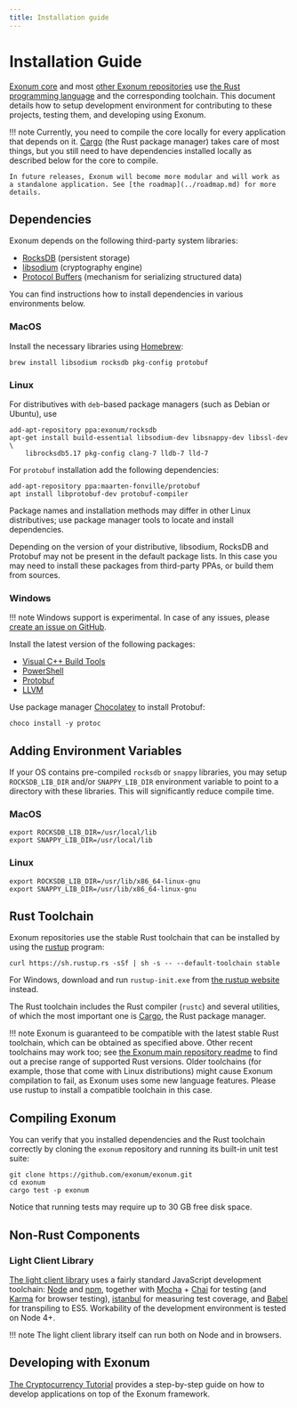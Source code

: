 ```yaml
---
title: Installation guide
---
```

# Installation Guide

<!-- cspell:ignore ppas,Chocolatey -->

[Exonum core][exonum] and most [other Exonum repositories][exonum-org] use
[the Rust programming language][rust] and the corresponding toolchain.
This document details how to setup development environment for contributing
to these projects, testing them, and developing using Exonum.

!!! note
    Currently, you need to compile the core locally for every application
    that depends on it. [Cargo][cargo] (the Rust package manager) takes care
    of most things, but you still need to have dependencies
    installed locally as described below for the core to compile.

    In future releases, Exonum will become more modular and will work as
    a standalone application. See [the roadmap](../roadmap.md) for more details.

## Dependencies

Exonum depends on the following third-party system libraries:

- [RocksDB][rocksdb] (persistent storage)
- [libsodium][libsodium] (cryptography engine)
- [Protocol Buffers][protobuf] (mechanism for serializing structured data)

You can find instructions how to install dependencies in various environments
below.

### MacOS

Install the necessary libraries using [Homebrew][homebrew]:

```shell
brew install libsodium rocksdb pkg-config protobuf
```

### Linux

For distributives with `deb`-based package managers (such as Debian or Ubuntu),
use

```shell
add-apt-repository ppa:exonum/rocksdb
apt-get install build-essential libsodium-dev libsnappy-dev libssl-dev \
    librocksdb5.17 pkg-config clang-7 lldb-7 lld-7
```

For `protobuf` installation add the following dependencies:

```shell
add-apt-repository ppa:maarten-fonville/protobuf
apt install libprotobuf-dev protobuf-compiler
```

Package names and installation methods may differ in other Linux distributives;
use package manager tools to locate and install dependencies.

Depending on the version of your distributive, libsodium, RocksDB and Protobuf
may not
be present in the default package lists. In this case you may need to install
these packages from third-party PPAs, or build them from sources.

### Windows

!!! note
    Windows support is experimental. In case of any issues, please [create an
    issue on GitHub][win-issue].

Install the latest version of the following packages:

- [Visual C++ Build Tools][build_tools]
- [PowerShell][powershell]
- [Protobuf][protobuf]
- [LLVM][llvm]

Use package manager [Chocolatey][chocolatey] to install Protobuf:

```shell
choco install -y protoc
```

## Adding Environment Variables

If your OS contains pre-compiled `rocksdb` or `snappy` libraries,
you may setup `ROCKSDB_LIB_DIR` and/or `SNAPPY_LIB_DIR` environment variable
to point to a directory with these libraries.
This will significantly reduce compile time.

### MacOS

```shell
export ROCKSDB_LIB_DIR=/usr/local/lib
export SNAPPY_LIB_DIR=/usr/local/lib
```

### Linux

```shell
export ROCKSDB_LIB_DIR=/usr/lib/x86_64-linux-gnu
export SNAPPY_LIB_DIR=/usr/lib/x86_64-linux-gnu
```

## Rust Toolchain

Exonum repositories use the stable Rust toolchain that can be installed
by using the [rustup](https://www.rustup.rs) program:

```shell
curl https://sh.rustup.rs -sSf | sh -s -- --default-toolchain stable
```

For Windows, download and run `rustup-init.exe` from
[the rustup website](https://www.rustup.rs/) instead.

The Rust toolchain includes the Rust compiler (`rustc`) and several utilities,
of which the most important one is [Cargo][cargo], the Rust package manager.

!!! note
    Exonum is guaranteed to be compatible with
    the latest stable Rust toolchain, which can be obtained as specified above.
    Other recent toolchains may work too; see
    [the Exonum main repository readme][readme] to find out
    a precise range of supported Rust versions.
    Older toolchains (for example, those that come with Linux
    distributions) might cause Exonum compilation to fail, as Exonum uses
    some new language features. Please use rustup to install a compatible
    toolchain in this case.

## Compiling Exonum

You can verify that you installed dependencies and the Rust toolchain correctly
by cloning the `exonum` repository and running its built-in unit test suite:

```shell
git clone https://github.com/exonum/exonum.git
cd exonum
cargo test -p exonum
```

Notice that running tests may require up to 30 GB free disk space.

## Non-Rust Components

### Light Client Library

[The light client library][exonum-client] uses a fairly standard JavaScript
development toolchain:
[Node][nodejs] and [npm][npm], together with [Mocha][mocha] + [Chai][chai] for
testing (and [Karma][karma] for browser testing),
[istanbul][istanbul] for measuring test coverage, and
[Babel][babel] for transpiling to ES5. Workability of the development
environment is tested on Node 4+.

!!! note
    The light client library itself can run both on Node and in browsers.

## Developing with Exonum

[The Cryptocurrency Tutorial](create-service.md) provides a step-by-step
guide on how to develop applications on top of the Exonum framework.

[exonum]: https://github.com/exonum/exonum/
[readme]: https://github.com/exonum/exonum/#readme
[exonum-org]: http://github.com/exonum/
[rust]: http://rust-lang.org/
[rocksdb]: http://rocksdb.org/
[protobuf]: https://developers.google.com/protocol-buffers/
[llvm]: http://releases.llvm.org/8.0.0/
[libsodium]: https://download.libsodium.org/doc/
[homebrew]: https://brew.sh/
[chocolatey]: https://chocolatey.org/
[cargo]: http://doc.crates.io/guide.html
[exonum-client]: https://github.com/exonum/exonum-client
[nodejs]: http://nodejs.org/
[npm]: http://npmjs.com/
[mocha]: http://mochajs.org/
[chai]: http://chaijs.com/
[karma]: http://karma-runner.github.io/1.0/index.html
[istanbul]: https://istanbul.js.org/
[babel]: http://babeljs.io/
[rel0.3.0]: https://github.com/exonum/exonum/releases/tag/v0.3
[build_tools]: https://www.visualstudio.com/downloads/
[powershell]: https://docs.microsoft.com/en-us/powershell/scripting/setup/installing-windows-powershell?view=powershell-6
[win-issue]: https://github.com/exonum/exonum/issues/new?title=Windows+support+problem
